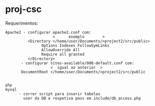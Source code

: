 # proj-csc

Requerimentos:
    
    Apache2 - configurar apache2.conf com:
                         <      exemplo        >
              <Directory </home/user/Documents/>project2/src/public>
                    Options Indexes FollowSymLinks
                    AllowOverride All
                    Require all granted
              </Directory>
           - configurar sites-available/000-default.conf com:
                        <  igual ao anterior  >
           DocumentRoot </home/user/Documents/>project2/src/public


    php
    mysql 
          - correr script para inserir tabelas
            user da DB e respetiva pass em include/db_access.php
    
    
